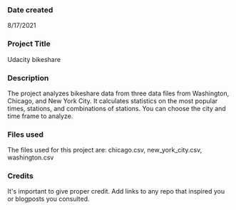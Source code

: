 
### Date created
8/17/2021

### Project Title
Udacity bikeshare

### Description
The project analyzes bikeshare data from three data files from Washington, Chicago, and New York City. It calculates statistics on the most popular times, stations, and combinations of stations. You can choose the city and time frame to analyze.

### Files used
The files used for this project are: chicago.csv, new_york_city.csv, washington.csv

### Credits
It's important to give proper credit. Add links to any repo that inspired you or blogposts you consulted.
